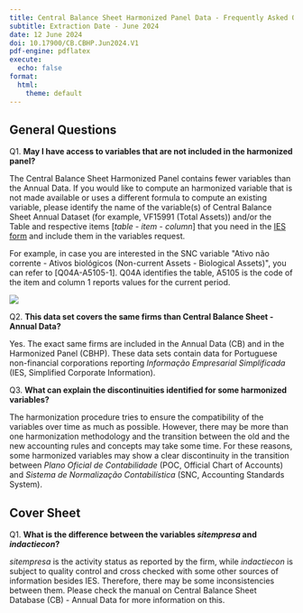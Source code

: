 ```yaml
---
title: Central Balance Sheet Harmonized Panel Data - Frequently Asked Questions
subtitle: Extraction Date - June 2024
date: 12 June 2024
doi: 10.17900/CB.CBHP.Jun2024.V1
pdf-engine: pdflatex
execute:
  echo: false
format:
  html:
    theme: default
---
```


## General Questions

Q1. **May I have access to variables that are not included in the harmonized panel?**

The Central Balance Sheet Harmonized Panel contains fewer variables than the Annual Data.
If you would like to compute an harmonized variable that is not made available or uses a different formula to compute an existing variable, please identify the name of the variable(s) of Central Balance Sheet Annual Dataset (for example, VF15991 (Total Assets)) and/or the Table and respective items [*table* - *item* - *column*] that you need in the [IES form](https://info.portaldasfinancas.gov.pt/pt/apoio_contribuinte/modelos_formularios/decl_anual_inf_contabilistica_fiscal/Documents/ANUAL-AN-A.pdf) and include them in the variables request.

For example, in case you are interested in the SNC variable "Ativo não corrente - Ativos biológicos (Non-current Assets - Biological Assets)", you can refer to [Q04A-A5105-1]. Q04A identifies the table, A5105 is the code of the item and column 1 reports values for the current period.

![](../../attachments/extra_var.PNG)


Q2. **This data set covers the same firms than Central Balance Sheet - Annual Data?**

Yes. The exact same firms are included in the Annual Data (CB) and in the Harmonized Panel (CBHP). These data sets contain data for Portuguese non-financial corporations reporting *Informação Empresarial Simplificada* (IES, Simplified Corporate Information).


Q3. **What can explain the discontinuities identified for some harmonized variables?**

The harmonization procedure tries to ensure the compatibility of the variables over time as much as possible. However, there may be more than one harmonization methodology and the transition between the old and the new accounting rules and concepts may take some time. For these reasons, some harmonized variables may show a clear discontinuity in the transition between *Plano Oficial de Contabilidade* (POC, Official Chart of Accounts) and *Sistema de Normalização Contabilística* (SNC, Accounting Standards System).


## Cover Sheet

Q1. **What is the difference between the variables *sitempresa* and *indactiecon*?**

*sitempresa* is the activity status as reported by the firm, while *indactiecon* is subject to quality control and cross checked with some other sources of information besides IES. Therefore, there may be some inconsistencies between them. Please check the manual on Central Balance Sheet Database (CB) - Annual Data for more information on this.
